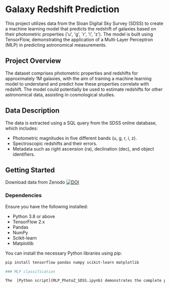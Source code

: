 # Galaxy Redshift Prediction

This project utilizes data from the Sloan Digital Sky Survey (SDSS) to create a machine learning model that predicts the redshift of galaxies based on their photometric properties ('u', 'g', 'r', 'i', 'z'). The model is built using TensorFlow, demonstrating the application of a Multi-Layer Perceptron (MLP) in predicting astronomical measurements.

## Project Overview

The dataset comprises photometric properties and redshifts for approximately 1M galaxies, with the aim of training a machine learning model to understand and predict how these properties correlate with redshift. The model could potentially be used to estimate redshifts for other astronomical data, assisting in cosmological studies.

## Data Description

The data is extracted using a SQL query from the SDSS online database, which includes:
- Photometric magnitudes in five different bands (u, g, r, i, z).
- Spectroscopic redshifts and their errors.
- Metadata such as right ascension (ra), declination (dec), and object identifiers.

## Getting Started

Download data from Zenodo
[![DOI](https://zenodo.org/badge/DOI/10.5281/zenodo.11073039.svg)](https://doi.org/10.5281/zenodo.11073039)

### Dependencies

Ensure you have the following installed:
- Python 3.8 or above
- TensorFlow 2.x
- Pandas
- NumPy
- Scikit-learn
- Matplotlib

You can install the necessary Python libraries using pip:

```bash
pip install tensorflow pandas numpy scikit-learn matplotlib

### MLP classification

The  [Python script](MLP_PhotoZ_SDSS.ipynb) demonstrates the complete process of using photometric data from the Sloan Digital Sky Survey (SDSS) to predict the redshift of galaxies using a machine learning model. The script includes data loading, preprocessing, visualization, model training, evaluation, and saving. It utilizes the TensorFlow library to construct and train a Multi-Layer Perceptron (MLP) neural network.
